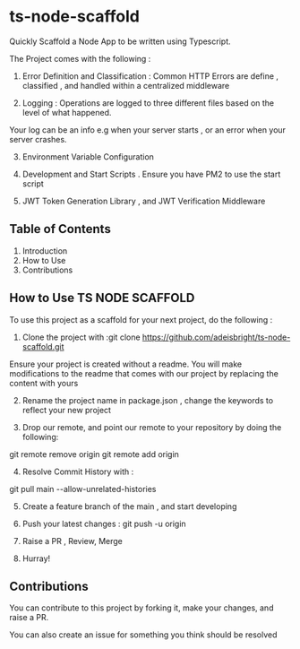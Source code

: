 # ts-node-scaffold
Quickly Scaffold a Node App to be written using Typescript. 

The Project comes with the following :

1. Error Definition and Classification : Common HTTP Errors are define ,
classified , and handled within a centralized middleware 

2. Logging : Operations are logged to three different files based on 
the level of what happened. 

Your log can be an info e.g when your server starts , or an error when your server crashes. 

3. Environment Variable Configuration 

4. Development and Start Scripts . Ensure you have PM2 to use the start script

5. JWT Token Generation Library , and JWT Verification Middleware

## Table of Contents 
1. Introduction 
1. How to Use 
1. Contributions

## How to Use TS NODE SCAFFOLD 

To use this project as a scaffold for your next project, do the following :

1. Clone the project with :git clone https://github.com/adeisbright/ts-node-scaffold.git  <project-name>

Ensure your project is created without a readme. You will make 
modifications to the readme that comes with our project by replacing 
the content with yours

2. Rename the project name in package.json , change the keywords to reflect your new project

3. Drop our remote, and point our remote to your repository by doing the following:

git remote remove origin 
git remote add origin <your-own-remote> 

4. Resolve Commit History with :

git pull <your-remote> main --allow-unrelated-histories 


5. Create a feature branch of the main , and start developing 

6. Push your latest changes : 
git push -u origin <branchName>

7. Raise a PR , Review, Merge 

8. Hurray!


## Contributions  

You can contribute to this project by forking it, make your changes, and raise a PR. 

You can also create an issue for something you think should be resolved 
